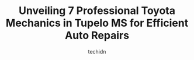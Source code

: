 ---
layout: ampstory
image: https://images.unsplash.com/photo-1608506876688-ab805ee6c2c6?ixlib=rb-4.0.3&ixid=MnwxMjA3fDB8MHxwaG90by1wYWdlfHx8fGVufDB8fHx8&auto=format&fit=crop&w=640&h=853&q=80
author: techidn
featured: false
description: For top-quality automotive repairs and maintenance, visit the 7 best Toyota Mechanic in Tupelo MS, USA. Their reputation for excellence and their dedication to customer satisfaction make the
title: Unveiling 7 Professional Toyota Mechanics in Tupelo MS for Efficient Auto Repairs
cover:
   title: Unveiling 7 Professional Toyota Mechanics in Tupelo MS for Efficient Auto Repairs
   subtitle: Rickpate
   background: https://images.unsplash.com/photo-1608506876688-ab805ee6c2c6?ixlib=rb-4.0.3&ixid=MnwxMjA3fDB8MHxwaG90by1wYWdlfHx8fGVufDB8fHx8&auto=format&fit=crop&w=640&h=853&q=80

pages: 
 - layout: thirds
   top: <h1>#1 Meineke Car Care Center</h1>
   bottom: "<p>Awesome people! Awesome customer service. And affordable! Ive taken my car to them many times for  my oil change and different other reasons. They listen and fixed iss</p>"
   background: https://www.knot35.com/toplist/wp-content/uploads/2023/06/best-toyota-mechanic-1-in-tupelo-ms-1685831631.jpeg
   backgroundblur: true
 - layout: thirds
   top: <h1>#2 Toms Automotive Service</h1>
   bottom: "<p>317 Magazine St, Tupelo, MS 38804, United States</p>"
   background: https://www.knot35.com/toplist/wp-content/uploads/2023/06/best-toyota-mechanic-2-in-tupelo-ms-1685831631.jpeg
   cta:
      link: https://www.knot35.com/toplist/unveiling-7-professional-toyota-mechanics-in-tupelo-ms-for-efficient-auto-repairs/
      text: Unveiling 7 Professional Toyota Mechanics in Tupelo MS for Efficient Auto Repairs
 - layout: thirds
   top: <h1>#3 Carlock Toyota Service Center</h1>
   bottom: "<p>882 Cross Creek Dr, Saltillo, MS 38866, United States</p>"
   background: https://www.knot35.com/toplist/wp-content/uploads/2023/06/best-toyota-mechanic-3-in-tupelo-ms-1685831632.jpeg
   cta:
      link: https://www.knot35.com/toplist/unveiling-7-professional-toyota-mechanics-in-tupelo-ms-for-efficient-auto-repairs/
      text: Unveiling 7 Professional Toyota Mechanics in Tupelo MS for Efficient Auto Repairs
 - layout: thirds
   top: <h1>#4 Walmart Auto Care Centers</h1>
   bottom: "<p>2270 W Main St, Tupelo, MS 38801, United States</p>"
   background: https://images.unsplash.com/photo-1533998839656-76f5e4b2bccb?ixlib=rb-4.0.3&ixid=MnwxMjA3fDB8MHxwaG90by1wYWdlfHx8fGVufDB8fHx8&auto=format&fit=crop&w=640&h=853&q=80
   cta:
      link: https://www.knot35.com/toplist/unveiling-7-professional-toyota-mechanics-in-tupelo-ms-for-efficient-auto-repairs/
      text: Unveiling 7 Professional Toyota Mechanics in Tupelo MS for Efficient Auto Repairs
 - layout: thirds
   top: <h1>#5 Johnson Service Center</h1>
   bottom: "<p>508 Daybrite Dr, Tupelo, MS 38801, United States</p>"
   background: https://images.unsplash.com/photo-1484589065579-248aad0d8b13?ixlib=rb-4.0.3&ixid=MnwxMjA3fDB8MHxwaG90by1wYWdlfHx8fGVufDB8fHx8&auto=format&fit=crop&w=640&h=853&q=80
   cta:
      link: https://www.knot35.com/toplist/unveiling-7-professional-toyota-mechanics-in-tupelo-ms-for-efficient-auto-repairs/
      text: Unveiling 7 Professional Toyota Mechanics in Tupelo MS for Efficient Auto Repairs
 - layout: thirds
   top: <h1>#6 Pages Auto Repair</h1>
   bottom: "<p>700 Robert E Lee Dr, Tupelo, MS 38801, United States</p>"
   background: https://images.unsplash.com/photo-1564951434112-64d74cc2a2d7?ixlib=rb-4.0.3&ixid=MnwxMjA3fDB8MHxwaG90by1wYWdlfHx8fGVufDB8fHx8&auto=format&fit=crop&w=640&h=853&q=80
   cta:
      link: https://www.knot35.com/toplist/unveiling-7-professional-toyota-mechanics-in-tupelo-ms-for-efficient-auto-repairs/
      text: Unveiling 7 Professional Toyota Mechanics in Tupelo MS for Efficient Auto Repairs
 - layout: thirds
   top: <h1>#7 Cliffs Car Care</h1>
   bottom: "<p>205 N Veterans Memorial Blvd, Tupelo, MS 38804, United States</p>"
   background: https://images.unsplash.com/photo-1602536052359-ef94c21c5948?ixlib=rb-4.0.3&ixid=MnwxMjA3fDB8MHxwaG90by1wYWdlfHx8fGVufDB8fHx8&auto=format&fit=crop&w=640&h=853&q=80
   cta:
      link: https://www.knot35.com/toplist/unveiling-7-professional-toyota-mechanics-in-tupelo-ms-for-efficient-auto-repairs/
      text: Unveiling 7 Professional Toyota Mechanics in Tupelo MS for Efficient Auto Repairs
 - layout: thirds
   middle: Continue reading...
   background: https://images.unsplash.com/photo-1574169208507-84376144848b?ixlib=rb-4.0.3&ixid=MnwxMjA3fDB8MHxwaG90by1wYWdlfHx8fGVufDB8fHx8&auto=format&fit=crop&w=640&h=853&q=80
   cta:
      link: https://www.knot35.com/toplist/unveiling-7-professional-toyota-mechanics-in-tupelo-ms-for-efficient-auto-repairs/
      text: Unveiling 7 Professional Toyota Mechanics in Tupelo MS for Efficient Auto Repairs
      
---